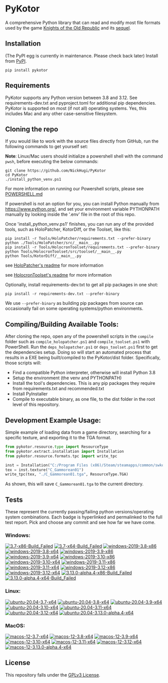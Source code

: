 
PyKotor
=======
A comprehensive Python library that can read and modify most file formats used by the game [Knights of the Old Republic](https://en.wikipedia.org/wiki/Star_Wars:_Knights_of_the_Old_Republic_(video_game)) and its [sequel](https://en.wikipedia.org/wiki/Star_Wars_Knights_of_the_Old_Republic_II:_The_Sith_Lords).

## Installation
(The PyPI egg is currently in maintenance. Please check back later) Install from [PyPI](https://pypi.org/project/PyKotor/).
```commandline
pip install pykotor
```

## Requirements
PyKotor supports any Python version between 3.8 and 3.12. See requirements-dev.txt and pyproject.toml for additional pip dependencies.
PyKotor is supported on most (if not all) operating systems. Yes, this includes Mac and any other case-sensitive filesystem.

## Cloning the repo
If you would like to work with the source files directly from GitHub, run the following commands to get yourself set:

**Note**: Linux/Mac users should initialize a powershell shell with the command `pwsh`, before executing the below commands:

```commandline
git clone https://github.com/NickHugi/PyKotor
cd PyKotor
./install_python_venv.ps1
```
For more information on running our Powershell scripts, please see [POWERSHELL.md](https://github.com/NickHugi/PyKotor/blob/master/POWERSHELL.md)

If powershell is not an option for you, you can install Python manually from https://www.python.org/, and set your environment variable PYTHONPATH manually by looking inside the '.env' file in the root of this repo.


Once 'install_python_venv.ps1' finishes, you can run any of the provided tools, such as HoloPatcher, KotorDiff, or the Toolset, like this:
```commandline
pip install -r Tools/HoloPatcher/requirements.txt --prefer-binary
python ./Tools/HoloPatcher/src/__main__.py
pip install -r Tools/HolocronToolset/requirements.txt --prefer-binary
python Tools/HolocronToolset/src/toolset/__main__.py
python Tools/KotorDiff/__main__.py
```

see [HoloPatcher's readme](https://github.com/NickHugi/PyKotor/tree/master/Tools/HoloPatcher#readme) for more information

see [HolocronToolset's readme](https://github.com/NickHugi/PyKotor/tree/master/Tools/HolocronToolset#readme) for more information

Optionally, install requirements-dev.txt to get all pip packages in one shot:
```commandline
pip install -r requirements-dev.txt --prefer-binary
```
We use `--prefer-binary` as building pip packages from source can occasionally fail on some operating systems/python environments.

## Compiling/Building Available Tools:
After cloning the repo, open any of the powershell scripts in the `compile` folder such as `compile_holopatcher.ps1` and `compile_toolset.ps1` with PowerShell. Run the `deps_holopatcher.ps1` or `deps_toolset.ps1` first to get the dependencies setup. Doing so will start an automated process that results in a EXE being built/compiled to the PyKotor/dist folder. Specifically, those scripts will:
- Find a compatible Python interpreter, otherwise will install Python 3.8
- Setup the environment (the venv and PYTHONPATH)
- Install the tool's dependencies. This is any pip packages they require from requirements.txt and recommended.txt
- Install PyInstaller
- Compile to executable binary, as one file, to the dist folder in the root level of this repository.


## Development Example Usage:
Simple example of loading data from a game directory, searching for a specific texture, and exporting it to the TGA format.
```python
from pykotor.resource.type import ResourceType
from pykotor.extract.installation import Installation
from pykotor.resource.formats.tpc import write_tpc

inst = Installation("C:/Program Files (x86)/Steam/steamapps/common/swkotor")
tex = inst.texture("C_Gammorean01")
write_tpc(tex, "./C_Gammorean01.tga", ResourceType.TGA)
```
As shown, this will save `C_Gammorean01.tga` to the current directory.

## Tests

These represent the currently passing/failing python versions/operating system combinations. Each badge is hyperlinked and permalinked to the full test report. Pick and choose any commit and see how far we have come.

### Windows:

<!-- WINDOWS-BADGES-START -->
[![3.7-x86-Build_Failed](https://img.shields.io/badge/3.7--x86_Build_Failed-lightgrey)](https://github.com/th3w1zard1/PyKotor/actions/runs/8074411604)
[![3.7-x64-Build_Failed](https://img.shields.io/badge/3.7--x64_Build_Failed-lightgrey)](https://github.com/th3w1zard1/PyKotor/actions/runs/8074411604)
[![windows-2019-3.8-x86](https://img.shields.io/badge/build-3.8--x86_Passing_631-brightgreen?style=plastic&logo=simple-icons&logoColor=%23FF5e34&label=9&labelColor=%23c71818&color=%232f991a)](https://github.com/th3w1zard1/PyKotor/blob/28ad8f24f9503c2d1f2fcbeab2dace5dbefd91ba/tests/results/pytest_report_windows-2019_3.8_x86/pytest_report.html)
[![windows-2019-3.8-x64](https://img.shields.io/badge/build-3.8--x64_Passing_631-brightgreen?style=plastic&logo=simple-icons&logoColor=%23FF5e34&label=9&labelColor=%23c71818&color=%232f991a)](https://github.com/th3w1zard1/PyKotor/blob/28ad8f24f9503c2d1f2fcbeab2dace5dbefd91ba/tests/results/pytest_report_windows-2019_3.8_x64/pytest_report.html)
[![windows-2019-3.9-x86](https://img.shields.io/badge/build-3.9--x86_Passing_631-brightgreen?style=plastic&logo=simple-icons&logoColor=%23FF5e34&label=9&labelColor=%23c71818&color=%232f991a)](https://github.com/th3w1zard1/PyKotor/blob/28ad8f24f9503c2d1f2fcbeab2dace5dbefd91ba/tests/results/pytest_report_windows-2019_3.9_x86/pytest_report.html)
[![windows-2019-3.9-x64](https://img.shields.io/badge/build-3.9--x64_Passing_631-brightgreen?style=plastic&logo=simple-icons&logoColor=%23FF5e34&label=9&labelColor=%23c71818&color=%232f991a)](https://github.com/th3w1zard1/PyKotor/blob/28ad8f24f9503c2d1f2fcbeab2dace5dbefd91ba/tests/results/pytest_report_windows-2019_3.9_x64/pytest_report.html)
[![windows-2019-3.10-x86](https://img.shields.io/badge/build-3.10--x86_Passing_631-brightgreen?style=plastic&logo=simple-icons&logoColor=%23FF5e34&label=9&labelColor=%23c71818&color=%232f991a)](https://github.com/th3w1zard1/PyKotor/blob/28ad8f24f9503c2d1f2fcbeab2dace5dbefd91ba/tests/results/pytest_report_windows-2019_3.10_x86/pytest_report.html)
[![windows-2019-3.10-x64](https://img.shields.io/badge/build-3.10--x64_Passing_631-brightgreen?style=plastic&logo=simple-icons&logoColor=%23FF5e34&label=9&labelColor=%23c71818&color=%232f991a)](https://github.com/th3w1zard1/PyKotor/blob/28ad8f24f9503c2d1f2fcbeab2dace5dbefd91ba/tests/results/pytest_report_windows-2019_3.10_x64/pytest_report.html)
[![windows-2019-3.11-x86](https://img.shields.io/badge/build-3.11--x86_Passing_631-brightgreen?style=plastic&logo=simple-icons&logoColor=%23FF5e34&label=9&labelColor=%23c71818&color=%232f991a)](https://github.com/th3w1zard1/PyKotor/blob/28ad8f24f9503c2d1f2fcbeab2dace5dbefd91ba/tests/results/pytest_report_windows-2019_3.11_x86/pytest_report.html)
[![windows-2019-3.11-x64](https://img.shields.io/badge/build-3.11--x64_Passing_631-brightgreen?style=plastic&logo=simple-icons&logoColor=%23FF5e34&label=9&labelColor=%23c71818&color=%232f991a)](https://github.com/th3w1zard1/PyKotor/blob/28ad8f24f9503c2d1f2fcbeab2dace5dbefd91ba/tests/results/pytest_report_windows-2019_3.11_x64/pytest_report.html)
[![windows-2019-3.12-x86](https://img.shields.io/badge/build-3.12--x86_Passing_631-brightgreen?style=plastic&logo=simple-icons&logoColor=%23FF5e34&label=9&labelColor=%23c71818&color=%232f991a)](https://github.com/th3w1zard1/PyKotor/blob/28ad8f24f9503c2d1f2fcbeab2dace5dbefd91ba/tests/results/pytest_report_windows-2019_3.12_x86/pytest_report.html)
[![windows-2019-3.12-x64](https://img.shields.io/badge/build-3.12--x64_Passing_631-brightgreen?style=plastic&logo=simple-icons&logoColor=%23FF5e34&label=9&labelColor=%23c71818&color=%232f991a)](https://github.com/th3w1zard1/PyKotor/blob/28ad8f24f9503c2d1f2fcbeab2dace5dbefd91ba/tests/results/pytest_report_windows-2019_3.12_x64/pytest_report.html)
[![3.13.0-alpha.4-x86-Build_Failed](https://img.shields.io/badge/3.13.0--alpha.4--x86_Build_Failed-lightgrey)](https://github.com/th3w1zard1/PyKotor/actions/runs/8074411604)
[![3.13.0-alpha.4-x64-Build_Failed](https://img.shields.io/badge/3.13.0--alpha.4--x64_Build_Failed-lightgrey)](https://github.com/th3w1zard1/PyKotor/actions/runs/8074411604)
<!-- WINDOWS-BADGES-END -->

### Linux:

<!-- LINUX-BADGES-START -->
[![ubuntu-20.04-3.7-x64](https://img.shields.io/badge/build-3.7--x64_Passing_0-brightgreen?style=plastic&logo=simple-icons&logoColor=%23FF5e34&label=1&labelColor=%23c71818&color=%232f991a)](https://github.com/th3w1zard1/PyKotor/blob/28ad8f24f9503c2d1f2fcbeab2dace5dbefd91ba/tests/results/pytest_report_ubuntu-20.04_3.7_x64/pytest_report.html)
[![ubuntu-20.04-3.8-x64](https://img.shields.io/badge/build-3.8--x64_Passing_631-brightgreen?style=plastic&logo=simple-icons&logoColor=%23FF5e34&label=9&labelColor=%23c71818&color=%232f991a)](https://github.com/th3w1zard1/PyKotor/blob/28ad8f24f9503c2d1f2fcbeab2dace5dbefd91ba/tests/results/pytest_report_ubuntu-20.04_3.8_x64/pytest_report.html)
[![ubuntu-20.04-3.9-x64](https://img.shields.io/badge/build-3.9--x64_Passing_631-brightgreen?style=plastic&logo=simple-icons&logoColor=%23FF5e34&label=9&labelColor=%23c71818&color=%232f991a)](https://github.com/th3w1zard1/PyKotor/blob/28ad8f24f9503c2d1f2fcbeab2dace5dbefd91ba/tests/results/pytest_report_ubuntu-20.04_3.9_x64/pytest_report.html)
[![ubuntu-20.04-3.10-x64](https://img.shields.io/badge/build-3.10--x64_Passing_631-brightgreen?style=plastic&logo=simple-icons&logoColor=%23FF5e34&label=9&labelColor=%23c71818&color=%232f991a)](https://github.com/th3w1zard1/PyKotor/blob/28ad8f24f9503c2d1f2fcbeab2dace5dbefd91ba/tests/results/pytest_report_ubuntu-20.04_3.10_x64/pytest_report.html)
[![ubuntu-20.04-3.11-x64](https://img.shields.io/badge/build-3.11--x64_Passing_631-brightgreen?style=plastic&logo=simple-icons&logoColor=%23FF5e34&label=9&labelColor=%23c71818&color=%232f991a)](https://github.com/th3w1zard1/PyKotor/blob/28ad8f24f9503c2d1f2fcbeab2dace5dbefd91ba/tests/results/pytest_report_ubuntu-20.04_3.11_x64/pytest_report.html)
[![ubuntu-20.04-3.12-x64](https://img.shields.io/badge/build-3.12--x64_Passing_631-brightgreen?style=plastic&logo=simple-icons&logoColor=%23FF5e34&label=9&labelColor=%23c71818&color=%232f991a)](https://github.com/th3w1zard1/PyKotor/blob/28ad8f24f9503c2d1f2fcbeab2dace5dbefd91ba/tests/results/pytest_report_ubuntu-20.04_3.12_x64/pytest_report.html)
[![ubuntu-20.04-3.13.0-alpha.4-x64](https://img.shields.io/badge/build-3.13.0--alpha.4--x64_Passing_33-brightgreen?style=plastic&logo=simple-icons&logoColor=%23FF5e34&label=50&labelColor=%23c71818&color=%232f991a)](https://github.com/th3w1zard1/PyKotor/blob/28ad8f24f9503c2d1f2fcbeab2dace5dbefd91ba/tests/results/pytest_report_ubuntu-20.04_3.13.0-alpha.4_x64/pytest_report.html)
<!-- LINUX-BADGES-END -->

### MacOS:

<!-- MACOS-BADGES-START -->
[![macos-12-3.7-x64](https://img.shields.io/badge/build-3.7--x64_Passing_0-brightgreen?style=plastic&logo=simple-icons&logoColor=%23FF5e34&label=1&labelColor=%23c71818&color=%232f991a)](https://github.com/th3w1zard1/PyKotor/blob/28ad8f24f9503c2d1f2fcbeab2dace5dbefd91ba/tests/results/pytest_report_macos-12_3.7_x64/pytest_report.html)
[![macos-12-3.8-x64](https://img.shields.io/badge/build-3.8--x64_Passing_627-brightgreen?style=plastic&logo=simple-icons&logoColor=%23FF5e34&label=13&labelColor=%23c71818&color=%232f991a)](https://github.com/th3w1zard1/PyKotor/blob/28ad8f24f9503c2d1f2fcbeab2dace5dbefd91ba/tests/results/pytest_report_macos-12_3.8_x64/pytest_report.html)
[![macos-12-3.9-x64](https://img.shields.io/badge/build-3.9--x64_Passing_627-brightgreen?style=plastic&logo=simple-icons&logoColor=%23FF5e34&label=13&labelColor=%23c71818&color=%232f991a)](https://github.com/th3w1zard1/PyKotor/blob/28ad8f24f9503c2d1f2fcbeab2dace5dbefd91ba/tests/results/pytest_report_macos-12_3.9_x64/pytest_report.html)
[![macos-12-3.10-x64](https://img.shields.io/badge/build-3.10--x64_Passing_627-brightgreen?style=plastic&logo=simple-icons&logoColor=%23FF5e34&label=13&labelColor=%23c71818&color=%232f991a)](https://github.com/th3w1zard1/PyKotor/blob/28ad8f24f9503c2d1f2fcbeab2dace5dbefd91ba/tests/results/pytest_report_macos-12_3.10_x64/pytest_report.html)
[![macos-12-3.11-x64](https://img.shields.io/badge/build-3.11--x64_Passing_627-brightgreen?style=plastic&logo=simple-icons&logoColor=%23FF5e34&label=13&labelColor=%23c71818&color=%232f991a)](https://github.com/th3w1zard1/PyKotor/blob/28ad8f24f9503c2d1f2fcbeab2dace5dbefd91ba/tests/results/pytest_report_macos-12_3.11_x64/pytest_report.html)
[![macos-12-3.12-x64](https://img.shields.io/badge/build-3.12--x64_Passing_627-brightgreen?style=plastic&logo=simple-icons&logoColor=%23FF5e34&label=13&labelColor=%23c71818&color=%232f991a)](https://github.com/th3w1zard1/PyKotor/blob/28ad8f24f9503c2d1f2fcbeab2dace5dbefd91ba/tests/results/pytest_report_macos-12_3.12_x64/pytest_report.html)
[![macos-12-3.13.0-alpha.4-x64](https://img.shields.io/badge/build-3.13.0--alpha.4--x64_Passing_33-brightgreen?style=plastic&logo=simple-icons&logoColor=%23FF5e34&label=50&labelColor=%23c71818&color=%232f991a)](https://github.com/th3w1zard1/PyKotor/blob/28ad8f24f9503c2d1f2fcbeab2dace5dbefd91ba/tests/results/pytest_report_macos-12_3.13.0-alpha.4_x64/pytest_report.html)
<!-- MACOS-BADGES-END -->

## License
This repository falls under the [GPLv3 License](https://github.com/NickHugi/PyKotor/blob/master/LICENSE).




